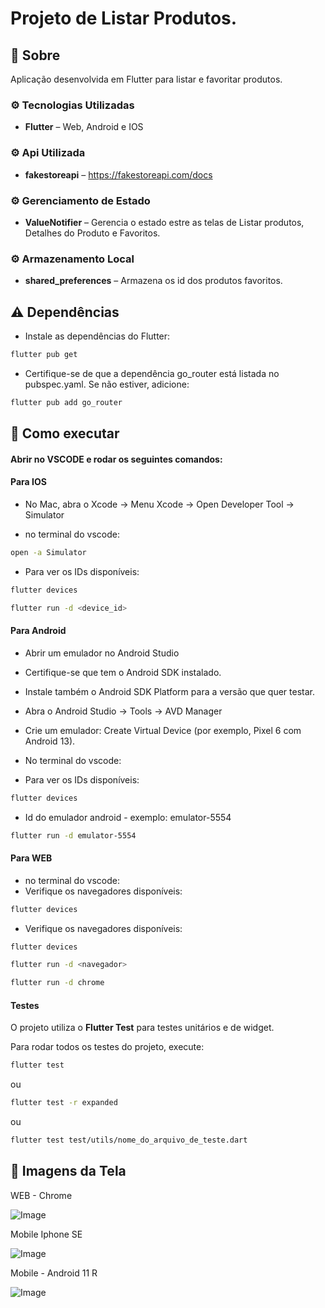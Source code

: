 # Projeto de Listar Produtos.
## 📌 Sobre

Aplicação desenvolvida em Flutter para listar e favoritar produtos.

### ⚙️ Tecnologias Utilizadas
- **Flutter** –  Web, Android e IOS

### ⚙️ Api Utilizada
- **fakestoreapi** –  https://fakestoreapi.com/docs

### ⚙️ Gerenciamento de Estado
- **ValueNotifier** –  Gerencia o estado estre as telas de Listar produtos, Detalhes do Produto e Favoritos.

### ⚙️ Armazenamento Local
- **shared_preferences** –  Armazena os id dos produtos favoritos.


## ⚠️ Dependências

- Instale as dependências do Flutter:
```bash
flutter pub get
``` 

- Certifique-se de que a dependência go_router está listada no pubspec.yaml. Se não estiver, adicione:
```bash
flutter pub add go_router
``` 

## 🚀 Como executar

#### Abrir no VSCODE e rodar os seguintes comandos:

#### Para IOS 

- No Mac, abra o Xcode → Menu Xcode → Open Developer Tool → Simulator

- no terminal do vscode:
```bash
open -a Simulator
```
- Para ver os IDs disponíveis:
```bash
flutter devices
```

```bash
flutter run -d <device_id>
```

#### Para Android

- Abrir um emulador no Android Studio
- Certifique-se que tem o Android SDK instalado.
- Instale também o Android SDK Platform para a versão que quer testar.
- Abra o Android Studio → Tools → AVD Manager
- Crie um emulador: Create Virtual Device (por exemplo, Pixel 6 com Android 13).

- No terminal do vscode:
- Para ver os IDs disponíveis:
```bash
flutter devices
```

- Id do emulador android - exemplo: emulator-5554
```bash
flutter run -d emulator-5554
```

#### Para WEB
- no terminal do vscode:
- Verifique os navegadores disponíveis:
```bash
flutter devices
```

- Verifique os navegadores disponíveis:

```bash
flutter devices
```

```bash
flutter run -d <navegador>
```

```bash
flutter run -d chrome
```

#### Testes

O projeto utiliza o **Flutter Test** para testes unitários e de widget.

Para rodar todos os testes do projeto, execute:

```bash
flutter test
```
ou 

```bash
flutter test -r expanded
```

ou 

```bash
flutter test test/utils/nome_do_arquivo_de_teste.dart
```



## 📸 Imagens da Tela

WEB - Chrome


![Image](https://github.com/user-attachments/assets/98260886-8406-42d1-ac56-bcaaa4938222)

Mobile Iphone SE


![Image](https://github.com/user-attachments/assets/2f254989-a60a-424b-adf3-64b20a75f16e)

Mobile  - Android 11 R


![Image](https://github.com/user-attachments/assets/55d30e6d-8de8-4f29-a3e8-04d060816c2f)

